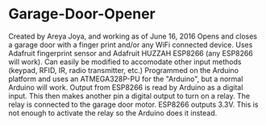 # Garage-Door-Opener
Created by Areya Joya, and working as of June 16, 2016
Opens and closes a garage door with a finger print and/or any WiFi connected device.
Uses Adafruit fingerprint sensor and Adafruit HUZZAH ESP8266 (any ESP8266 will work).
Can easily be modified to accomodate other input methods (keypad, RFID, IR, radio transmitter, etc.)
Programmed on the Arduino platform and uses an ATMEGA328P-PU for the "Arduino", but a normal Arduino will work.
Output from ESP8266 is read by Arduino as a digital input. This then makes another pin a digital output to turn on a relay. The relay is connected to the garage door motor.
ESP8266 outputs 3.3V. This is not enough to activate the relay so the Arduino does it instead.
